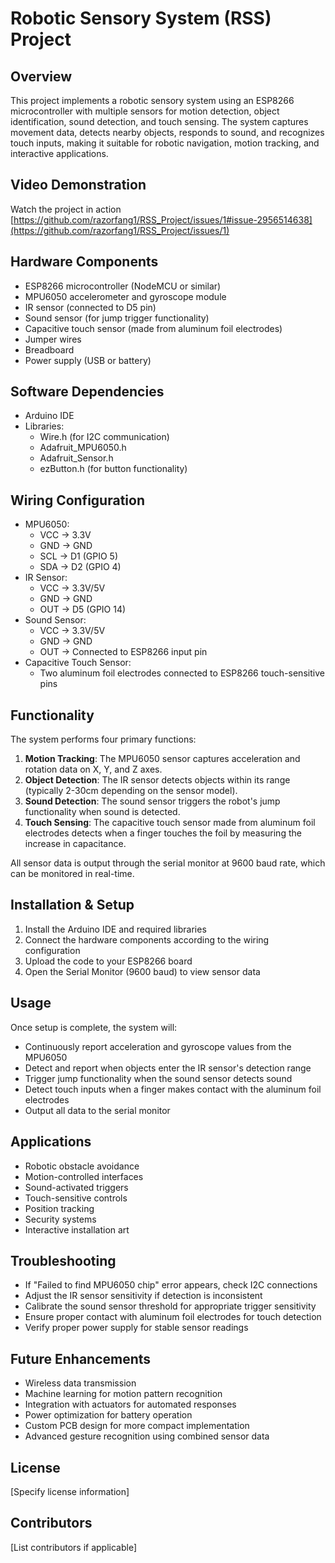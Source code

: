 # Robotic Sensory System (RSS) Project

## Overview
This project implements a robotic sensory system using an ESP8266 microcontroller with multiple sensors for motion detection, object identification, sound detection, and touch sensing. The system captures movement data, detects nearby objects, responds to sound, and recognizes touch inputs, making it suitable for robotic navigation, motion tracking, and interactive applications.

## Video Demonstration
Watch the project in action
[https://github.com/razorfang1/RSS_Project/issues/1#issue-2956514638](https://github.com/razorfang1/RSS_Project/issues/1)

## Hardware Components
- ESP8266 microcontroller (NodeMCU or similar)
- MPU6050 accelerometer and gyroscope module
- IR sensor (connected to D5 pin)
- Sound sensor (for jump trigger functionality)
- Capacitive touch sensor (made from aluminum foil electrodes)
- Jumper wires
- Breadboard
- Power supply (USB or battery)

## Software Dependencies
- Arduino IDE
- Libraries:
  - Wire.h (for I2C communication)
  - Adafruit_MPU6050.h
  - Adafruit_Sensor.h
  - ezButton.h (for button functionality)

## Wiring Configuration
- MPU6050:
  - VCC → 3.3V
  - GND → GND
  - SCL → D1 (GPIO 5)
  - SDA → D2 (GPIO 4)
- IR Sensor:
  - VCC → 3.3V/5V
  - GND → GND
  - OUT → D5 (GPIO 14)
- Sound Sensor:
  - VCC → 3.3V/5V
  - GND → GND
  - OUT → Connected to ESP8266 input pin
- Capacitive Touch Sensor:
  - Two aluminum foil electrodes connected to ESP8266 touch-sensitive pins

## Functionality
The system performs four primary functions:
1. **Motion Tracking**: The MPU6050 sensor captures acceleration and rotation data on X, Y, and Z axes.
2. **Object Detection**: The IR sensor detects objects within its range (typically 2-30cm depending on the sensor model).
3. **Sound Detection**: The sound sensor triggers the robot's jump functionality when sound is detected.
4. **Touch Sensing**: The capacitive touch sensor made from aluminum foil electrodes detects when a finger touches the foil by measuring the increase in capacitance.

All sensor data is output through the serial monitor at 9600 baud rate, which can be monitored in real-time.

## Installation & Setup
1. Install the Arduino IDE and required libraries
2. Connect the hardware components according to the wiring configuration
3. Upload the code to your ESP8266 board
4. Open the Serial Monitor (9600 baud) to view sensor data

## Usage
Once setup is complete, the system will:
- Continuously report acceleration and gyroscope values from the MPU6050
- Detect and report when objects enter the IR sensor's detection range
- Trigger jump functionality when the sound sensor detects sound
- Detect touch inputs when a finger makes contact with the aluminum foil electrodes
- Output all data to the serial monitor

## Applications
- Robotic obstacle avoidance
- Motion-controlled interfaces
- Sound-activated triggers
- Touch-sensitive controls
- Position tracking
- Security systems
- Interactive installation art

## Troubleshooting
- If "Failed to find MPU6050 chip" error appears, check I2C connections
- Adjust the IR sensor sensitivity if detection is inconsistent
- Calibrate the sound sensor threshold for appropriate trigger sensitivity
- Ensure proper contact with aluminum foil electrodes for touch detection
- Verify proper power supply for stable sensor readings

## Future Enhancements
- Wireless data transmission
- Machine learning for motion pattern recognition
- Integration with actuators for automated responses
- Power optimization for battery operation
- Custom PCB design for more compact implementation
- Advanced gesture recognition using combined sensor data

## License
[Specify license information]

## Contributors
[List contributors if applicable] 

